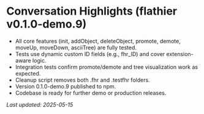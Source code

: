 # Conversation Highlights (flathier v0.1.0-demo.9)

- All core features (init, addObject, deleteObject, promote, demote, moveUp, moveDown, asciiTree) are fully tested.
- Tests use dynamic custom ID fields (e.g., fhr_ID) and cover extension-aware logic.
- Integration tests confirm promote/demote and tree visualization work as expected.
- Cleanup script removes both .fhr and .testfhr folders.
- Version 0.1.0-demo.9 published to npm.
- Codebase is ready for further demo or production releases.

_Last updated: 2025-05-15_
